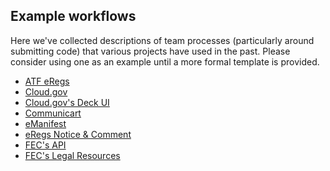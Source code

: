 ## Example workflows

Here we've collected descriptions of team processes (particularly around
submitting code) that various projects have used in the past. Please consider
using one as an example until a more formal template is provided.

* [ATF eRegs](https://github.com/18F/atf-eregs/blob/master/CONTRIBUTING.md)
* [Cloud.gov](https://github.com/18F/cg-docs/blob/master/content/ops/code-review.md)
* [Cloud.gov's Deck UI](https://github.com/18F/cg-deck/blob/staging-alpha/CONTRIBUTING.md)
* [Communicart](https://github.com/18F/C2/blob/master/doc/team_practices.md)
* [eManifest](https://github.com/18F/e-manifest/blob/master/CONTRIBUTING.md#development-practices)
* [eRegs Notice &amp; Comment](https://github.com/eregs/notice-and-comment/blob/master/CONTRIBUTING.md)
* [FEC's API](https://github.com/18F/openFEC/blob/develop/CONTRIBUTING.md)
* [FEC's Legal Resources](https://github.com/18F/fec-eregs/blob/master/CONTRIBUTING.md)
